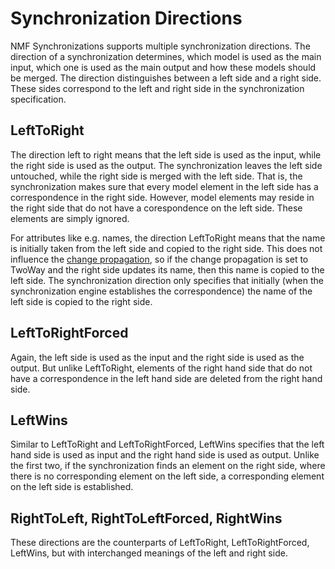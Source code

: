 # Synchronization Directions
NMF Synchronizations supports multiple synchronization directions. The direction of a synchronization determines, which model is used as the main input, which one is used as the main output and how these models should be merged. The direction distinguishes between a left side and a right side. These sides correspond to the left and right side in the synchronization specification.

## LeftToRight
The direction left to right means that the left side is used as the input, while the right side is used as the output. The synchronization leaves the left side untouched, while the right side is merged with the left side. That is, the synchronization makes sure that every model element in the left side has a correspondence in the right side. However, model elements may reside in the right side that do not have a corespondence on the left side. These elements are simply ignored.

For attributes like e.g. names, the direction LeftToRight means that the name is initially taken from the left side and copied to the right side. This does not influence the [change propagation](ChangePropagationMode), so if the change propagation is set to TwoWay and the right side updates its name, then this name is copied to the left side. The synchronization direction only specifies that initially (when the synchronization engine establishes the correspondence) the name of the left side is copied to the right side.

## LeftToRightForced
Again, the left side is used as the input and the right side is used as the output. But unlike LeftToRight, elements of the right hand side that do not have a correspondence in the left hand side are deleted from the right hand side.

## LeftWins
Similar to LeftToRight and LeftToRightForced, LeftWins specifies that the left hand side is used as input and the right hand side is used as output. Unlike the first two, if the synchronization finds an element on the right side, where there is no corresponding element on the left side, a corresponding element on the left side is established. 

## RightToLeft, RightToLeftForced, RightWins
These directions are the counterparts of LeftToRight, LeftToRightForced, LeftWins, but with interchanged meanings of the left and right side.